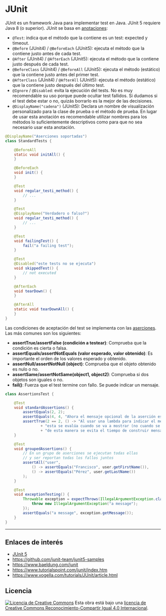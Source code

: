 # JUnit

JUnit es un framework Java para implementar test en Java. JUnit 5 requiere Java 8 (o superior). JUnit se basa en [anotaciones](https://junit.org/junit5/docs/current/user-guide/#writing-tests-annotations):

- `@Test`: indica que el método que la contiene es un test: expected y timeout.
- `@Before` (JUnit4) / `@BeforeEach` (JUnit5): ejecuta el método que la contiene justo antes de cada test.
- `@After` (JUnit4) / `@AfterEach` (JUnit5): ejecuta el método que la contiene justo después de cada test.
- `@BeforeClass` (JUnit4) / `@BeforeAll` (JUnit5): ejecuta el método (estático) que la contiene justo antes del primer test.
- `@AfterClass` (JUnit4) / `@AfterAll` (JUnit5): ejecuta el método (estático) que la contiene justo después del último test.
- `@Ignore` / `@Disabled`: evita la ejecución del tests. No es muy recomendable su uso porque puede ocultar test fallidos. Si dudamos si el test debe estar o no, quizás borrarlo es la mejor de las decisiones.
- `@DisplayName("cadena")` (JUnit5): Declara un nombre de visualización personalizado para la clase de prueba o el método de prueba. En lugar de usar esta anotación es recomendable utilizar nombres para los métodos lo suficientemente descriptivos como para que no sea necesario usar esta anotación.

```java
@DisplayName("Aserciones soportadas")
class StandardTests {

    @BeforeAll
    static void initAll() {
    }

    @BeforeEach
    void init() {
    }

    @Test
    void regular_testi_method() {
        // ...
    }

    @Test
    @DisplayName("Verdadero o falso?")
    void regular_testi_method() {
        // ...
    }

    @Test
    void failingTest() {
        fail("a failing test");
    }

    @Test
    @Disabled("este tests no se ejecuta")
    void skippedTest() {
        // not executed
    }

    @AfterEach
    void tearDown() {
    }

    @AfterAll
    static void tearDownAll() {
    }
}
```

Las condiciones de aceptación del test se implementa con las [aserciones](https://junit.org/junit5/docs/current/api/org/junit/jupiter/api/Assertions.html). Las más comunes son los siguientes:

- **assertTrue/assertFalse (condición a testear)**: Comprueba que la condición es cierta o falsa.
- **assertEquals/assertNotEquals (valor esperado, valor obtenido)**: Es importante el orden de los valores esperado y obtenido.
- **assertNull/assertNotNull (object)**: Comprueba que el objeto obtenido es nulo o no.
- **assertSame/assertNotSame(object1, object2)**: Comprueba si dos objetos son iguales o no.
- **fail()**: Fuerza que el test termine con fallo. Se puede indicar un mensaje.

```java
class AssertionsTest {

    @Test
    void standardAssertions() {
        assertEquals(2, 2);
        assertEquals(4, 4, "Ahora el mensaje opcional de la aserción es el último parámetro.");
        assertTrue(2 == 2, () -> "Al usar una lambda para indicar el mensaje, "
                + "esta se evalúa cuando se va a mostrar (no cuando se ejecuta el assert), "
                + "de esta manera se evita el tiempo de construir mensajes complejos innecesariamente.");
    }

    @Test
    void groupedAssertions() {
        // En un grupo de aserciones se ejecutan todas ellas
        // y ser reportan todas los fallos juntos
        assertAll("user",
            () -> assertEquals("Francisco", user.getFirstName()),
            () -> assertEquals("Pérez", user.getLastName())
        );
    }

    @Test
    void exceptionTesting() {
        Throwable exception = expectThrows(IllegalArgumentException.class, () -> {
            throw new IllegalArgumentException("a message");
        });
        assertEquals("a message", exception.getMessage());
    }
}
```

---

## Enlaces de interés

- [JUnit 5](https://junit.org/junit5/)
- <https://github.com/junit-team/junit5-samples>
- <https://www.baeldung.com/junit>
- <https://www.tutorialspoint.com/junit/index.htm>
- <https://www.vogella.com/tutorials/JUnit/article.html>

## Licencia

[![Licencia de Creative Commons](https://i.creativecommons.org/l/by-sa/4.0/80x15.png)](http://creativecommons.org/licenses/by-sa/4.0/)
Esta obra está bajo una [licencia de Creative Commons Reconocimiento-Compartir Igual 4.0 Internacional](http://creativecommons.org/licenses/by-sa/4.0/).
